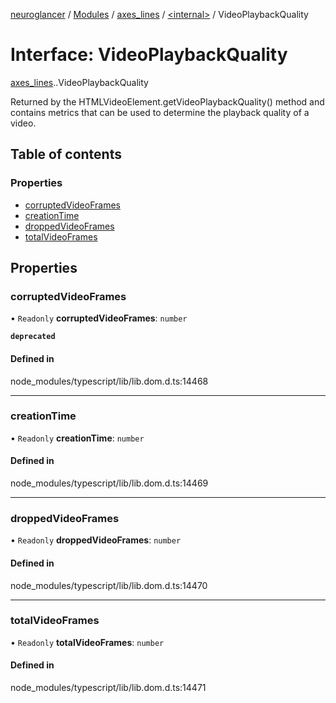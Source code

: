 [neuroglancer](../README.md) / [Modules](../modules.md) / [axes\_lines](../modules/axes_lines.md) / [<internal\>](../modules/axes_lines._internal_.md) / VideoPlaybackQuality

# Interface: VideoPlaybackQuality

[axes_lines](../modules/axes_lines.md).[<internal>](../modules/axes_lines._internal_.md).VideoPlaybackQuality

Returned by the HTMLVideoElement.getVideoPlaybackQuality() method and contains metrics that can be used to determine the playback quality of a video.

## Table of contents

### Properties

- [corruptedVideoFrames](axes_lines._internal_.VideoPlaybackQuality.md#corruptedvideoframes)
- [creationTime](axes_lines._internal_.VideoPlaybackQuality.md#creationtime)
- [droppedVideoFrames](axes_lines._internal_.VideoPlaybackQuality.md#droppedvideoframes)
- [totalVideoFrames](axes_lines._internal_.VideoPlaybackQuality.md#totalvideoframes)

## Properties

### corruptedVideoFrames

• `Readonly` **corruptedVideoFrames**: `number`

**`deprecated`**

#### Defined in

node_modules/typescript/lib/lib.dom.d.ts:14468

___

### creationTime

• `Readonly` **creationTime**: `number`

#### Defined in

node_modules/typescript/lib/lib.dom.d.ts:14469

___

### droppedVideoFrames

• `Readonly` **droppedVideoFrames**: `number`

#### Defined in

node_modules/typescript/lib/lib.dom.d.ts:14470

___

### totalVideoFrames

• `Readonly` **totalVideoFrames**: `number`

#### Defined in

node_modules/typescript/lib/lib.dom.d.ts:14471
